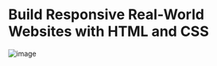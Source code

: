 # Build Responsive Real-World Websites with HTML and CSS
![image](https://user-images.githubusercontent.com/20686802/177011225-b10b9936-a4c6-4ea9-8897-b8a91f97400c.png)
